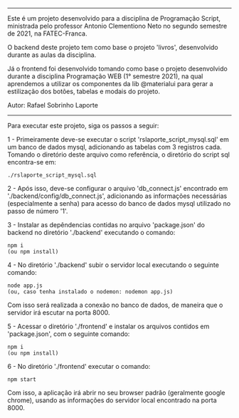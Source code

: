 **********************************************
Este é um projeto desenvolvido para a disciplina de Programação Script, ministrada pelo professor Antonio Clementiono Neto no segundo semestre de 2021, na FATEC-Franca.

O backend deste projeto tem como base o projeto 'livros', desenvolvido durante as aulas da disciplina. 

Já o frontend foi desenvolvido tomando como base o projeto desenvolvido durante a disciplina Programação WEB (1° semestre 2021), na qual aprendemos a utilizar os componentes da lib @materialui para gerar a estilização dos botões, tabelas e modais do projeto. 


Autor: Rafael Sobrinho Laporte
*************************************************



Para executar este projeto, siga os passos a seguir: 

1 - Primeiramente deve-se executar o script 'rslaporte_script_mysql.sql' em um banco de dados mysql, adicionando as tabelas com 3 registros cada. Tomando o diretório deste arquivo como referência, o diretório do script sql encontra-se em:

	./rslaporte_script_mysql.sql



2 - Após isso, deve-se configurar o arquivo 'db_connect.js' encontrado em './backend/config/db_connect.js', adicionando as informações necessárias (especialmente a senha) para acesso do banco de dados mysql utilizado no passo de número '1'.




3 - Instalar as depêndencias contidas no arquivo 'package.json' do backend no diretório './backend' executando o comando:

	npm i 
	(ou npm install)



4 - No diretório './backend' subir o servidor local executando o seguinte comando:

	node app.js 
	(ou, caso tenha instalado o nodemon: nodemon app.js)

Com isso será realizada a conexão no banco de dados, de maneira que o servidor irá escutar na porta 8000.





5 - Acessar o diretório './frontend' e instalar os arquivos contidos em 'package.json', com o seguinte comando:

	npm i 
	(ou npm install)



6 - No diretório './frontend' executar o comando:
	
	npm start

Com isso, a aplicação irá abrir no seu browser padrão (geralmente google chrome), usando as informações do servidor local encontrado na porta 8000.



